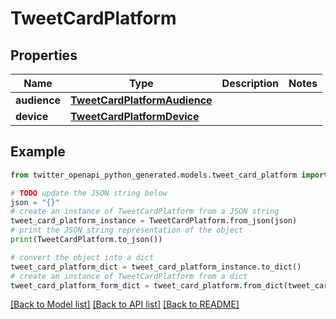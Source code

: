 # TweetCardPlatform


## Properties

Name | Type | Description | Notes
------------ | ------------- | ------------- | -------------
**audience** | [**TweetCardPlatformAudience**](TweetCardPlatformAudience.md) |  | 
**device** | [**TweetCardPlatformDevice**](TweetCardPlatformDevice.md) |  | 

## Example

```python
from twitter_openapi_python_generated.models.tweet_card_platform import TweetCardPlatform

# TODO update the JSON string below
json = "{}"
# create an instance of TweetCardPlatform from a JSON string
tweet_card_platform_instance = TweetCardPlatform.from_json(json)
# print the JSON string representation of the object
print(TweetCardPlatform.to_json())

# convert the object into a dict
tweet_card_platform_dict = tweet_card_platform_instance.to_dict()
# create an instance of TweetCardPlatform from a dict
tweet_card_platform_form_dict = tweet_card_platform.from_dict(tweet_card_platform_dict)
```
[[Back to Model list]](../README.md#documentation-for-models) [[Back to API list]](../README.md#documentation-for-api-endpoints) [[Back to README]](../README.md)


